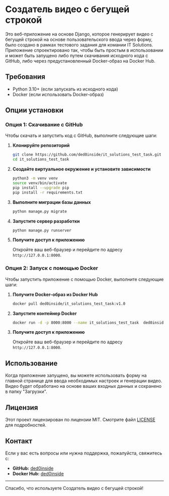 # Создатель видео с бегущей строкой

Это веб-приложение на основе Django, которое генерирует видео с бегущей строкой на основе пользовательского ввода через форму, было создано в рамках тестового задания для комании IT Solutions. Приложение спроектировано так, чтобы быть простым в использовании и может быть запущено либо путем скачивания исходного кода с GitHub, либо через предустановленный Docker-образ на Docker Hub.

## Требования

- Python 3.10+ (если запускать из исходного кода)
- Docker (если использовать Docker-образ)

## Опции установки

### Опция 1: Скачивание с GitHub

Чтобы скачать и запустить код с GitHub, выполните следующие шаги:

1. **Клонируйте репозиторий**

   ```bash
   git clone https://github.com/ded0inside/it_solutions_test_task.git
   cd it_solutions_test_task
   ```

2. **Создайте виртуальное окружение и установите зависимости**

   ```bash
   python3 -m venv venv
   source venv/bin/activate
   pip install --upgrade pip
   pip install -r requirements.txt
   ```

3. **Выполните миграции базы данных**

   ```bash
   python manage.py migrate
   ```

4. **Запустите сервер разработки**

   ```bash
   python manage.py runserver
   ```

5. **Получите доступ к приложению**

   Откройте ваш веб-браузер и перейдите по адресу `http://127.0.0.1:8000`.

### Опция 2: Запуск с помощью Docker

Чтобы запустить приложение с помощью Docker, выполните следующие шаги:

1. **Получите Docker-образ из Docker Hub**

   ```bash
   docker pull ded0inside/it_solutions_test_task:v1.0
   ```

2. **Запустите контейнер Docker**

   ```bash
   docker run -d -p 8000:8000 --name it_solutions_test_task  ded0inside/it_solutions_test_task:v1.0
   ```

3. **Получите доступ к приложению**

   Откройте ваш веб-браузер и перейдите по адресу `http://127.0.0.1:8000`.

## Использование

Когда приложение запущено, вы можете использовать форму на главной странице для ввода необходимых настроек и генерации видео. Видео будет обработано на основе ваших входных данных и сохранено в папку "Загрузки".

## Лицензия

Этот проект лицензирован по лицензии MIT. Смотрите файл [LICENSE](LICENSE) для подробностей.

## Контакт

Если у вас есть вопросы или нужна поддержка, пожалуйста, свяжитесь с:

- **GitHub:** [ded0inside](https://github.com/ded0inside)
- **Docker Hub:** [ded0inside](https://hub.docker.com/u/ded0inside)

---

Спасибо, что используете Создатель видео с бегущей строкой!
